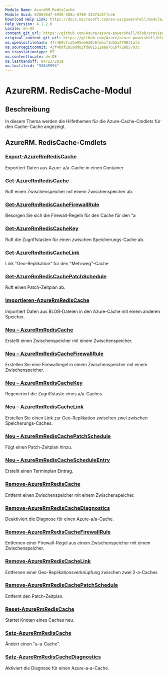 ```yaml
---
Module Name: AzureRM.RedisCache
Module Guid: 820628d7-6938-488a-8760-43373a5ffce6
Download Help Link: https://docs.microsoft.com/en-us/powershell/module/azurerm.rediscache
Help Version: 4.1.2.0
Locale: en-US
content_git_url: https://github.com/Azure/azure-powershell/blob/preview/src/ResourceManager/RedisCache/Commands.RedisCache/help/AzureRM.RedisCache.md
original_content_git_url: https://github.com/Azure/azure-powershell/blob/preview/src/ResourceManager/RedisCache/Commands.RedisCache/help/AzureRM.RedisCache.md
ms.openlocfilehash: 47c469cfcabe95ee620c6fdecf1d55a479031afd
ms.sourcegitcommit: 43f4bdf2a59dd82fd881512aa9761bf72eb5703c
ms.translationtype: MT
ms.contentlocale: de-DE
ms.lasthandoff: 04/23/2019
ms.locfileid: "93649994"
---
```

# AzureRM. RedisCache-Modul
## Beschreibung
In diesem Thema werden die Hilfethemen für die Azure-Cache-Cmdlets für den Cache-Cache angezeigt.

## AzureRM. RedisCache-Cmdlets
### [Export-AzureRmRedisCache](Export-AzureRmRedisCache.md)
Exportiert Daten aus Azure-a/a-Cache in einen Container.

### [Get-AzureRmRedisCache](Get-AzureRmRedisCache.md)
Ruft einen Zwischenspeicher mit einem Zwischenspeicher ab.

### [Get-AzureRmRedisCacheFirewallRule](Get-AzureRmRedisCacheFirewallRule.md)
Besorgen Sie sich die Firewall-Regeln für den Cache für den "a

### [Get-AzureRmRedisCacheKey](Get-AzureRmRedisCacheKey.md)
Ruft die Zugriffstasten für einen zwischen Speicherungs-Cache ab.

### [Get-AzureRmRedisCacheLink](Get-AzureRmRedisCacheLink.md)
Link "Geo-Replikation" für den "Mehrweg"-Cache

### [Get-AzureRmRedisCachePatchSchedule](Get-AzureRmRedisCachePatchSchedule.md)
Ruft einen Patch-Zeitplan ab.

### [Importieren-AzureRmRedisCache](Import-AzureRmRedisCache.md)
Importiert Daten aus BLOB-Dateien in den Azure-Cache mit einem anderen Speicher.

### [Neu – AzureRmRedisCache](New-AzureRmRedisCache.md)
Erstellt einen Zwischenspeicher mit einem Zwischenspeicher.

### [Neu – AzureRmRedisCacheFirewallRule](New-AzureRmRedisCacheFirewallRule.md)
Erstellen Sie eine Firewallregel in einem Zwischenspeicher mit einem Zwischenspeicher.

### [Neu – AzureRmRedisCacheKey](New-AzureRmRedisCacheKey.md)
Regeneriert die Zugriffstaste eines a/a-Caches.

### [Neu – AzureRmRedisCacheLink](New-AzureRmRedisCacheLink.md)
Erstellen Sie einen Link zur Geo-Replikation zwischen zwei zwischen Speicherungs-Caches.

### [Neu – AzureRmRedisCachePatchSchedule](New-AzureRmRedisCachePatchSchedule.md)
Fügt einen Patch-Zeitplan hinzu.

### [Neu – AzureRmRedisCacheScheduleEntry](New-AzureRmRedisCacheScheduleEntry.md)
Erstellt einen Terminplan Eintrag.

### [Remove-AzureRmRedisCache](Remove-AzureRmRedisCache.md)
Entfernt einen Zwischenspeicher mit einem Zwischenspeicher.

### [Remove-AzureRmRedisCacheDiagnostics](Remove-AzureRmRedisCacheDiagnostics.md)
Deaktiviert die Diagnose für einen Azure-a/a-Cache.

### [Remove-AzureRmRedisCacheFirewallRule](Remove-AzureRmRedisCacheFirewallRule.md)
Entfernen einer Firewall-Regel aus einem Zwischenspeicher mit einem Zwischenspeicher.

### [Remove-AzureRmRedisCacheLink](Remove-AzureRmRedisCacheLink.md)
Entfernen einer Geo-Replikationsverknüpfung zwischen zwei 2-a-Caches

### [Remove-AzureRmRedisCachePatchSchedule](Remove-AzureRmRedisCachePatchSchedule.md)
Entfernt den Patch-Zeitplan.

### [Reset-AzureRmRedisCache](Reset-AzureRmRedisCache.md)
Startet Knoten eines Caches neu.

### [Satz-AzureRmRedisCache](Set-AzureRmRedisCache.md)
Ändert einen "a-a-Cache".

### [Satz-AzureRmRedisCacheDiagnostics](Set-AzureRmRedisCacheDiagnostics.md)
Aktiviert die Diagnose für einen Azure-a-a-Cache.

